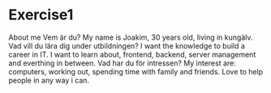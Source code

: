 # Exercise1
About me
Vem är du? My name is Joakim, 30 years old, living in kungälv.
Vad vill du lära dig under utbildningen? I want the knowledge to build a career in IT. I want to learn about, frontend, backend, server management and everthing in between.
Vad har du för intressen? My interest are: computers, working out, spending time with family and friends. Love to help people in any way i can.



